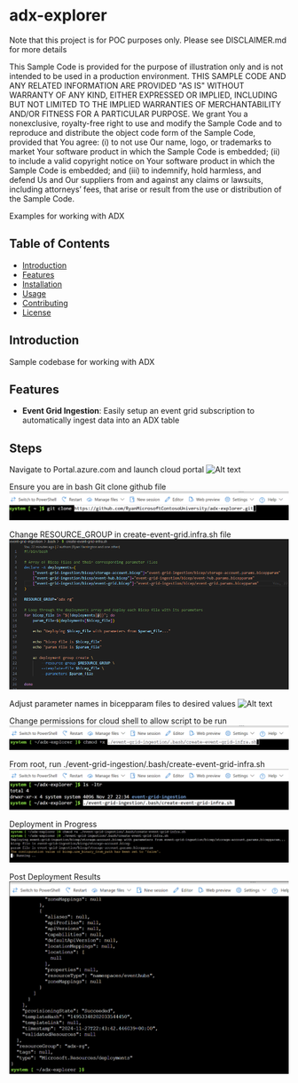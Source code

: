 # adx-explorer
Note that this project is for POC purposes only.  Please see DISCLAIMER.md for more details


This Sample Code is provided for the purpose of illustration only and is not intended to be used in a production environment.
THIS SAMPLE CODE AND ANY RELATED INFORMATION ARE PROVIDED "AS IS" WITHOUT WARRANTY OF ANY KIND, 
EITHER EXPRESSED OR IMPLIED, INCLUDING BUT NOT LIMITED TO THE IMPLIED WARRANTIES OF MERCHANTABILITY 
AND/OR FITNESS FOR A PARTICULAR PURPOSE.  We grant You a nonexclusive, royalty-free right to use and 
modify the Sample Code and to reproduce and distribute the object code form of the Sample Code, provided that 
You agree: (i) to not use Our name, logo, or trademarks to market Your software product in which the Sample Code
is embedded; (ii) to include a valid copyright notice on Your software product in which the Sample Code is embedded;
and (iii) to indemnify, hold harmless, and defend Us and Our suppliers from and against any claims or lawsuits, 
including attorneys’ fees, that arise or result from the use or distribution of the Sample Code.



Examples for working with ADX

## Table of Contents

- [Introduction](#introduction)
- [Features](#features)
- [Installation](#installation)
- [Usage](#usage)
- [Contributing](#contributing)
- [License](#license)

## Introduction

Sample codebase for working with ADX

## Features

- **Event Grid Ingestion**: Easily setup an event grid subscription to automatically ingest data into an ADX table

## Steps


Navigate to Portal.azure.com and launch cloud portal
![Alt text](images\App_Registration_1.png)


Ensure you are in bash
Git clone github file
![Alt text](images/git-clone-repo.png)


Change RESOURCE_GROUP in create-event-grid.infra.sh file
![Alt text](images/change-rg-name.png)

Adjust parameter names in bicepparam files to desired values
![Alt text](images/change-biccepparam-values.png)

Change permissions for cloud shell to allow script to be run
![Alt text](images/elevate-permissions-for-script.png)

From root, run ./event-grid-ingestion/.bash/create-event-grid-infra.sh
![Alt text](images/run-create-infra.png)

Deployment in Progress
![Alt text](images/deployment-in-progress.png)

Post Deployment Results
![Alt text](images/post-deployment-results.png)
